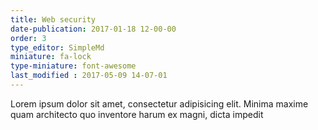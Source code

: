 ```yaml
---
title: Web security
date-publication: 2017-01-18 12-00-00
order: 3
type_editor: SimpleMd
miniature: fa-lock
type-miniature: font-awesome
last_modified : 2017-05-09 14-07-01
---
```

Lorem ipsum dolor sit amet, consectetur adipisicing elit. Minima maxime quam architecto quo inventore harum ex magni, dicta impedit